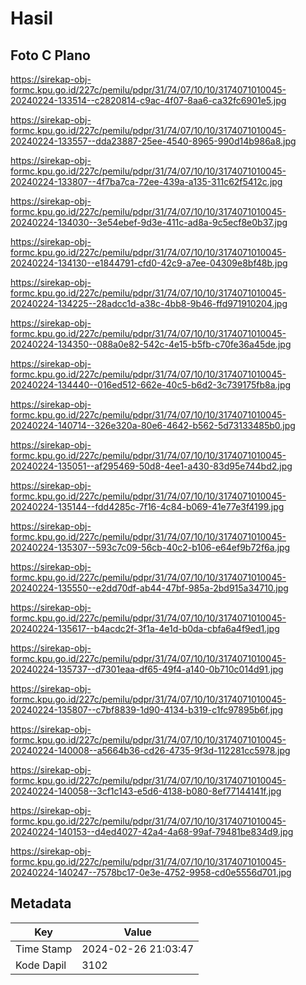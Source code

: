 # Hasil

## Foto C Plano

https://sirekap-obj-formc.kpu.go.id/227c/pemilu/pdpr/31/74/07/10/10/3174071010045-20240224-133514--c2820814-c9ac-4f07-8aa6-ca32fc6901e5.jpg

https://sirekap-obj-formc.kpu.go.id/227c/pemilu/pdpr/31/74/07/10/10/3174071010045-20240224-133557--dda23887-25ee-4540-8965-990d14b986a8.jpg

https://sirekap-obj-formc.kpu.go.id/227c/pemilu/pdpr/31/74/07/10/10/3174071010045-20240224-133807--4f7ba7ca-72ee-439a-a135-311c62f5412c.jpg

https://sirekap-obj-formc.kpu.go.id/227c/pemilu/pdpr/31/74/07/10/10/3174071010045-20240224-134030--3e54ebef-9d3e-411c-ad8a-9c5ecf8e0b37.jpg

https://sirekap-obj-formc.kpu.go.id/227c/pemilu/pdpr/31/74/07/10/10/3174071010045-20240224-134130--e1844791-cfd0-42c9-a7ee-04309e8bf48b.jpg

https://sirekap-obj-formc.kpu.go.id/227c/pemilu/pdpr/31/74/07/10/10/3174071010045-20240224-134225--28adcc1d-a38c-4bb8-9b46-ffd971910204.jpg

https://sirekap-obj-formc.kpu.go.id/227c/pemilu/pdpr/31/74/07/10/10/3174071010045-20240224-134350--088a0e82-542c-4e15-b5fb-c70fe36a45de.jpg

https://sirekap-obj-formc.kpu.go.id/227c/pemilu/pdpr/31/74/07/10/10/3174071010045-20240224-134440--016ed512-662e-40c5-b6d2-3c739175fb8a.jpg

https://sirekap-obj-formc.kpu.go.id/227c/pemilu/pdpr/31/74/07/10/10/3174071010045-20240224-140714--326e320a-80e6-4642-b562-5d73133485b0.jpg

https://sirekap-obj-formc.kpu.go.id/227c/pemilu/pdpr/31/74/07/10/10/3174071010045-20240224-135051--af295469-50d8-4ee1-a430-83d95e744bd2.jpg

https://sirekap-obj-formc.kpu.go.id/227c/pemilu/pdpr/31/74/07/10/10/3174071010045-20240224-135144--fdd4285c-7f16-4c84-b069-41e77e3f4199.jpg

https://sirekap-obj-formc.kpu.go.id/227c/pemilu/pdpr/31/74/07/10/10/3174071010045-20240224-135307--593c7c09-56cb-40c2-b106-e64ef9b72f6a.jpg

https://sirekap-obj-formc.kpu.go.id/227c/pemilu/pdpr/31/74/07/10/10/3174071010045-20240224-135550--e2dd70df-ab44-47bf-985a-2bd915a34710.jpg

https://sirekap-obj-formc.kpu.go.id/227c/pemilu/pdpr/31/74/07/10/10/3174071010045-20240224-135617--b4acdc2f-3f1a-4e1d-b0da-cbfa6a4f9ed1.jpg

https://sirekap-obj-formc.kpu.go.id/227c/pemilu/pdpr/31/74/07/10/10/3174071010045-20240224-135737--d7301eaa-df65-49f4-a140-0b710c014d91.jpg

https://sirekap-obj-formc.kpu.go.id/227c/pemilu/pdpr/31/74/07/10/10/3174071010045-20240224-135807--c7bf8839-1d90-4134-b319-c1fc97895b6f.jpg

https://sirekap-obj-formc.kpu.go.id/227c/pemilu/pdpr/31/74/07/10/10/3174071010045-20240224-140008--a5664b36-cd26-4735-9f3d-112281cc5978.jpg

https://sirekap-obj-formc.kpu.go.id/227c/pemilu/pdpr/31/74/07/10/10/3174071010045-20240224-140058--3cf1c143-e5d6-4138-b080-8ef77144141f.jpg

https://sirekap-obj-formc.kpu.go.id/227c/pemilu/pdpr/31/74/07/10/10/3174071010045-20240224-140153--d4ed4027-42a4-4a68-99af-79481be834d9.jpg

https://sirekap-obj-formc.kpu.go.id/227c/pemilu/pdpr/31/74/07/10/10/3174071010045-20240224-140247--7578bc17-0e3e-4752-9958-cd0e5556d701.jpg


## Metadata

| Key        | Value               |
| ---------- | ------------------- |
| Time Stamp | 2024-02-26 21:03:47 |
| Kode Dapil | 3102                |



